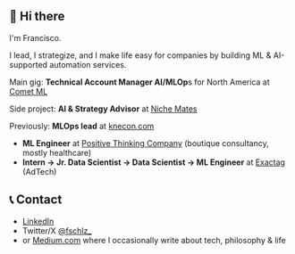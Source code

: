 ## 👋 Hi there

I'm Francisco.

I lead, I strategize, and I make life easy for companies by building ML & AI-supported automation services.

Main gig: **Technical Account Manager AI/MLOp**s for North America at [Comet ML](https://comet.com/)

Side project: **AI & Strategy Advisor** at [Niche Mates](https://nichemat.es/)

Previously:
**MLOps lead** at [knecon.com](https://knecon.com)
- **ML Engineer** at [Positive Thinking Company](https://positivethinking.tech) (boutique consultancy, mostly healthcare)
- **Intern -> Jr. Data Scientist -> Data Scientist -> ML Engineer** at [Exactag](https://exactag.com) (AdTech)

## 📞 Contact

- [LinkedIn](https://www.linkedin.com/in/francisco-schulz/)
- Twitter/X [@fschlz_](https://twitter.com/fschlz_)
- or [Medium.com](https://fschulz.medium.com) where I occasionally write about tech, philosophy & life
